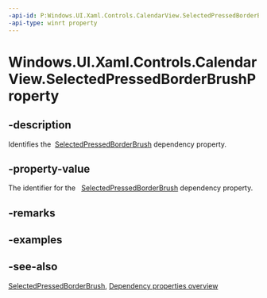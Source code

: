 ```yaml
---
-api-id: P:Windows.UI.Xaml.Controls.CalendarView.SelectedPressedBorderBrushProperty
-api-type: winrt property
---
```


<!-- Property syntax
public Windows.UI.Xaml.DependencyProperty SelectedPressedBorderBrushProperty { get; }
-->

# Windows.UI.Xaml.Controls.CalendarView.SelectedPressedBorderBrushProperty

## -description
Identifies the  [SelectedPressedBorderBrush](calendarview_selectedpressedborderbrush.md) dependency property.



## -property-value
The identifier for the   [SelectedPressedBorderBrush](calendarview_selectedpressedborderbrush.md) dependency property.

## -remarks

## -examples

## -see-also
[SelectedPressedBorderBrush](calendarview_selectedpressedborderbrush.md), [Dependency properties overview](/windows/uwp/xaml-platform/dependency-properties-overview)

